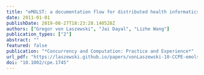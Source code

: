 ```yaml
---
title: "eMOLST: a documentation flow for distributed health informatics"
date: 2011-01-01
publishDate: 2019-08-27T18:23:28.140528Z
authors: ["Gregor von Laszewski", "Jai Dayal", "Lizhe Wang"]
publication_types: ["2"]
abstract: ""
featured: false
publication: "*Concurrency and Computation: Practice and Experience*"
url_pdf: "https://laszewski.github.io/papers/vonLaszewski-10-CCPE-emolst.pdf"
doi: "10.1002/cpe.1745"
---
```


